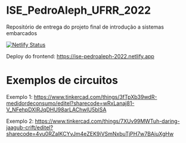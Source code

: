 # ISE_PedroAleph_UFRR_2022

Repositório de entrega do projeto final de introdução a sistemas embarcados

[![Netlify Status](https://api.netlify.com/api/v1/badges/caa10471-4f7a-497c-a421-f8525cb167a4/deploy-status)](https://app.netlify.com/sites/ise-pedroaleph-2022/deploys)

Deploy do frontend: https://ise-pedroaleph-2022.netlify.app

# Exemplos de circuitos

Exemplo 1: https://www.tinkercad.com/things/3fTpXb39wdR-medidordeconsumo/editel?sharecode=wRxLanaj81-V_NFehpDXIRJqDHU98arLAChwlU5blSA

Exemplo 2: https://www.tinkercad.com/things/7XUv99MWTuh-daring-jaagub-crift/editel?sharecode=4vu0RZaIKCYvJm4eZEK9iVSmNxbuTjPH7w7BAiuXgHw
